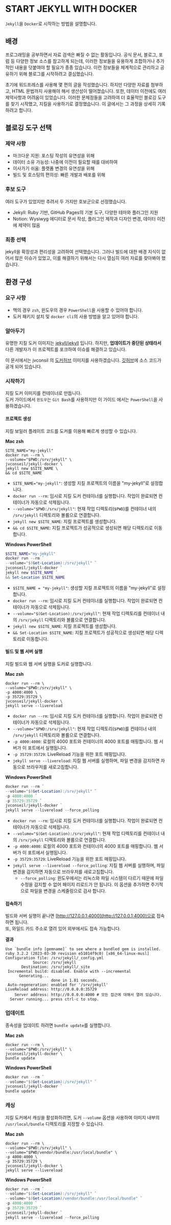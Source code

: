 # START JEKYLL WITH DOCKER

`Jekyll`을 `Docker`로 시작하는 방법을 설명합니다.

## 배경

프로그래밍을 공부하면서 자료 검색은 빠질 수 없는 활동입니다. 공식 문서, 블로그, 포럼 등 다양한 정보 소스를 참고하게 되는데, 이러한 정보들을 유용하게 조합하거나 추가적인 내용을 덧붙여야 할 필요가 종종 있습니다. 이런 정보들을 체계적으로 관리하고 공유하기 위해 블로그를 시작하려고 결심했습니다.

초기에 워드프레스를 사용해 몇 편의 글을 작성했습니다. 하지만 다양한 자료를 첨부하고, HTML 문법까지 사용해야 해서 생산성이 떨어졌습니다. 또한, 데이터 이전에도 여러 제약사항과 어려움이 있었습니다. 이러한 문제점들을 고려하여 더 효율적인 블로깅 도구를 찾기 시작했고, 지킬을 사용하기로 결정했습니다. 이 글에서는 그 과정을 상세히 기록하려고 합니다.

## 블로깅 도구 선택

### 제약 사항

- 마크다운 지원: 포스팅 작성의 유연성을 위해
- 데이터 소유 가능성: 나중에 이전이 필요할 때를 대비하여
- 이사가기 쉬움: 플랫폼 변경의 유연성을 위해
- 빌드 및 호스팅의 편의성: 빠른 개발과 배포를 위해

### 후보 도구

여러 도구가 있었지만 추려서 두 가지만 호보군으로 선정했습니다.

- Jekyll: Ruby 기반, GitHub Pages의 기본 도구, 다양한 테마와 플러그인 지원
- Notion: Wysiwyg 에디터로 문서 작성, 플러그인 제작과 디자인 변경, 데이터 이전에 제약이 많음

### 최종 선택

jekyll을 확장성과 편리성을 고려하여 선택했습니다.
그러나 빌드에 대한 배경 지식이 없어서 많은 이슈가 있었고, 이를 해결하기 위해서는 다시 열심히 여러 자료를 찾아봐야 했습니다.

## 환경 구성

### 요구 사항

- 맥의 경우 `zsh`, 윈도우의 경우 `PowerShell`을 사용할 수 있어야 합니다.
- 도커 패키지 설치 및 `docker cli`의 사용 방법을 알고 있어야 합니다.

### 알아두기

유명한 지킬 도커 이미지는 [jekyll/jekyll](https://hub.docker.com/r/jekyll/jekyll) 입니다. 하지만, __업데이트가 중단된 상태라서__ 다른 개발자가 이 프로젝트를 포크하여 이슈를 해결하고 있습니다.

이 문서에서는 jvconsil 의 [도커허브](https://hub.docker.com/r/jvconseil/jekyll-docker) 이미지를 사용하겠습니다. [깃허브](https://github.com/JV-conseil/jekyll-docker)에 소스 코드가 공개 되어 있습니다.

### 시작하기

지킬 도커 이미지를 컨테이너로 만듭니다.  
도커 가이드에서 `윈도우`는 `Git Bash`를 사용하지만 이 가이드 에서는 `PowerShell`을 사용하겠습니다.

#### 프로젝트 생성

지킬 보일러 플레이트 코드를 도커를 이용해 빠르게 생성할 수 있습니다.

__Mac zsh__

```shell
SITE_NAME="my-jekyll"
docker run --rm \
--volume="$PWD:/srv/jekyll" \
jvconseil/jekyll-docker \
jekyll new $SITE_NAME \
&& cd $SITE_NAME
```

- `SITE_NAME="my-jekyll"`: 생성할 지킬 프로젝트의 이름을 "my-jekyll"로 설정합니다.
- `docker run --rm`: 임시로 지킬 도커 컨테이너를 실행합니다. 작업이 완료되면 컨테이너가 자동으로 삭제됩니다.
- `--volume="$PWD:/srv/jekyll"`: 현재 작업 디렉토리(`$PWD`)를 컨테이너 내의 `/srv/jekyll` 디렉토리와 볼륨으로 연결합니다.
- `jekyll new $SITE_NAME`: 지킬 프로젝트를 생성합니다.
- `&& cd $SITE_NAME`: 지킬 프로젝트가 성공적으로 생성되면 해당 디렉토리로 이동합니다.

__Windows PowerShell__

```powershell
$SITE_NAME="my-jekyll"
docker run --rm `
--volume="$(Get-Location):/srv/jekyll" `
jvconseil/jekyll-docker `
jekyll new $SITE_NAME `
&& Set-Location $SITE_NAME
```

- `$SITE_NAME = "my-jekyll"`: 생성할 지킬 프로젝트의 이름을 "my-jekyll"로 설정합니다.
- `docker run --rm`: 임시로 지킬 도커 컨테이너를 실행합니다. 작업이 완료되면 컨테이너가 자동으로 삭제됩니다.
- `--volume="$(Get-Location):/srv/jekyll"`: 현재 작업 디렉토리를 컨테이너 내의 `/srv/jekyll` 디렉토리와 볼륨으로 연결합니다.
- `jekyll new $SITE_NAME`: 지킬 프로젝트를 생성합니다.
- `&& Set-Location $SITE_NAME`: 지킬 프로젝트가 성공적으로 생성되면 해당 디렉토리로 이동합니다.

#### 빌드 및 웹 서버 실행

지킬 빌드와 웹 서버 실행을 도커로 실행합니다.

__Mac zsh__

```shell
docker run --rm \
--volume="$PWD:/srv/jekyll" \
-p 4000:4000 \
-p 35729:35729 \
jvconseil/jekyll-docker \
jekyll serve --livereload
```

- `docker run --rm`: 임시로 지킬 도커 컨테이너를 실행합니다. 작업이 완료되면 컨테이너가 자동으로 삭제됩니다.
- `--volume="$PWD:/srv/jekyll"`: 현재 작업 디렉토리(`$PWD`)를 컨테이너 내의 `/srv/jekyll` 디렉토리와 볼륨으로 연결합니다.
- `-p 4000:4000`: 로컬의 4000 포트와 컨테이너의 4000 포트를 매핑합니다. 웹 서버가 이 포트에서 실행됩니다.
- `-p 35729:35729`: LiveReload 기능을 위한 포트 매핑입니다.
- `jekyll serve --livereload`: 지킬 웹 서버를 실행하며, 파일 변경을 감지하면 자동으로 브라우저를 새로고침합니다.

__Windows PowerShell__

```powershell
docker run --rm `
--volume="$(Get-Location):/srv/jekyll" `
-p 4000:4000 `
-p 35729:35729 `
jvconseil/jekyll-docker `
jekyll serve --livereload --force_polling
```

- `docker run --rm`: 임시로 지킬 도커 컨테이너를 실행합니다. 작업이 완료되면 컨테이너가 자동으로 삭제됩니다.
- `--volume="$(Get-Location):/srv/jekyll"`: 현재 작업 디렉토리를 컨테이너 내의 `/srv/jekyll` 디렉토리와 볼륨으로 연결합니다.
- `-p 4000:4000`: 로컬의 4000 포트와 컨테이너의 4000 포트를 매핑합니다. 웹 서버가 이 포트에서 실행됩니다.
- `-p 35729:35729`: LiveReload 기능을 위한 포트 매핑입니다.
- `jekyll serve --livereload --force_polling`: 지킬 웹 서버를 실행하며, 파일 변경을 감지하면 자동으로 브라우저를 새로고침합니다.  
  - `--force_polling`: 윈도우에서는 리눅스와 파일 시스템이 다르기 때문에 파일 수정을 감지할 수 없어 페이지 리로드가 안 됩니다. 이 옵션을 추가하면 주기적으로 파일을 변경을 스케줄링으로 검사 합니다.

#### 접속하기

빌드와 서버 실행이 끝나면 [http://127.0.0.1:4000](http://127.0.0.1:4000)으로 접속하면 됩니다.  
또, 와일드 카드 주소로 열려 있어 외부에서도 접속 가능합니다.

__결과__

```text
Use `bundle info [gemname]` to see where a bundled gem is installed.
ruby 3.2.2 (2023-03-30 revision e51014f9c0) [x86_64-linux-musl]
Configuration file: /srv/jekyll/_config.yml
            Source: /srv/jekyll
       Destination: /srv/jekyll/_site
 Incremental build: disabled. Enable with --incremental
      Generating...
                    done in 1.81 seconds.
 Auto-regeneration: enabled for '/srv/jekyll'
LiveReload address: http://0.0.0.0:35729
    Server address: http://0.0.0.0:4000 # 모든 접근에 대해서 열려 있습니다.
  Server running... press ctrl-c to stop.
```

### 업데이트

종속성을 업데이트 하려면 `bundle update`를 실행합니다.

__Mac zsh__

```shell
docker run --rm \
--volume="$PWD:/srv/jekyll" \
jvconseil/jekyll-docker \
bundle update
```

__Windows PowerShell__

```powershell
docker run --rm `
--volume="$(Get-Location):/srv/jekyll" `
jvconseil/jekyll-docker `
bundle update
```

### 캐싱

지킬 도커에서 캐싱을 활성화하려면, 도커 `--volume` 옵션을 사용하여 이미지 내부의 `/usr/local/bundle` 디렉토리를 지정할 수 있습니다.

__Mac zsh__

```shell
docker run --rm \
--volume="$PWD:/srv/jekyll" \
--volume="$PWD/vendor/bundle:/usr/local/bundle" \
-p 4000:4000 \
-p 35729:35729 \
jvconseil/jekyll-docker \
jekyll serve --livereload
```

__Windows PowerShell__

```powershell
docker run --rm `
--volume="$(Get-Location):/srv/jekyll" `
--volume="$(Get-Location)/vendor/bundle:/usr/local/bundle" `
-p 4000:4000 `
-p 35729:35729 `
jvconseil/jekyll-docker `
jekyll serve --livereload --force_polling
```
